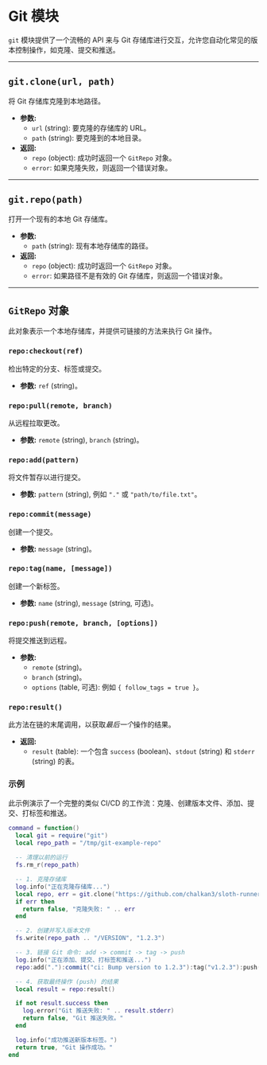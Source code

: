 # Git 模块

`git` 模块提供了一个流畅的 API 来与 Git 存储库进行交互，允许您自动化常见的版本控制操作，如克隆、提交和推送。

---

## `git.clone(url, path)`

将 Git 存储库克隆到本地路径。

*   **参数:**
    *   `url` (string): 要克隆的存储库的 URL。
    *   `path` (string): 要克隆到的本地目录。
*   **返回:**
    *   `repo` (object): 成功时返回一个 `GitRepo` 对象。
    *   `error`: 如果克隆失败，则返回一个错误对象。

---

## `git.repo(path)`

打开一个现有的本地 Git 存储库。

*   **参数:**
    *   `path` (string): 现有本地存储库的路径。
*   **返回:**
    *   `repo` (object): 成功时返回一个 `GitRepo` 对象。
    *   `error`: 如果路径不是有效的 Git 存储库，则返回一个错误对象。

---

## `GitRepo` 对象

此对象表示一个本地存储库，并提供可链接的方法来执行 Git 操作。

### `repo:checkout(ref)`

检出特定的分支、标签或提交。

*   **参数:** `ref` (string)。

### `repo:pull(remote, branch)`

从远程拉取更改。

*   **参数:** `remote` (string), `branch` (string)。

### `repo:add(pattern)`

将文件暂存以进行提交。

*   **参数:** `pattern` (string), 例如 `"."` 或 `"path/to/file.txt"`。

### `repo:commit(message)`

创建一个提交。

*   **参数:** `message` (string)。

### `repo:tag(name, [message])`

创建一个新标签。

*   **参数:** `name` (string), `message` (string, 可选)。

### `repo:push(remote, branch, [options])`

将提交推送到远程。

*   **参数:**
    *   `remote` (string)。
    *   `branch` (string)。
    *   `options` (table, 可选): 例如 `{ follow_tags = true }`。

### `repo:result()`

此方法在链的末尾调用，以获取*最后一个*操作的结果。

*   **返回:**
    *   `result` (table): 一个包含 `success` (boolean)、`stdout` (string) 和 `stderr` (string) 的表。

### 示例

此示例演示了一个完整的类似 CI/CD 的工作流：克隆、创建版本文件、添加、提交、打标签和推送。

```lua
command = function()
  local git = require("git")
  local repo_path = "/tmp/git-example-repo"
  
  -- 清理以前的运行
  fs.rm_r(repo_path)

  -- 1. 克隆存储库
  log.info("正在克隆存储库...")
  local repo, err = git.clone("https://github.com/chalkan3/sloth-runner.git", repo_path)
  if err then
    return false, "克隆失败: " .. err
  end

  -- 2. 创建并写入版本文件
  fs.write(repo_path .. "/VERSION", "1.2.3")

  -- 3. 链接 Git 命令: add -> commit -> tag -> push
  log.info("正在添加、提交、打标签和推送...")
  repo:add("."):commit("ci: Bump version to 1.2.3"):tag("v1.2.3"):push("origin", "main", { follow_tags = true })

  -- 4. 获取最终操作 (push) 的结果
  local result = repo:result()

  if not result.success then
    log.error("Git 推送失败: " .. result.stderr)
    return false, "Git 推送失败。"
  end

  log.info("成功推送新版本标签。")
  return true, "Git 操作成功。"
end
```
